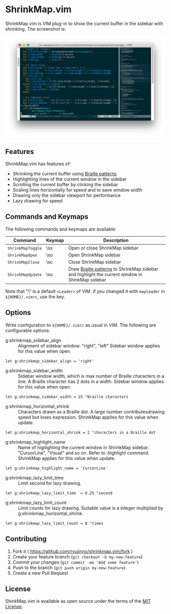 # ShrinkMap.vim

ShrinkMap.vim is VIM plug-in to show the current buffer in the sidebar with shrinking.
The screenshot is:

![Screenshot](https://raw.githubusercontent.com/ryujinno/shrinkmap.vim/master/image/shrinkmap.png)


## Features

ShrinkMap.vim has features of:

* Shrinking the current buffer using [Braille patterns](https://en.wikipedia.org/wiki/Braille_Patterns)
* Highlighting lines of the current window in the sidebar
* Scrolling the current buffer by clicking the sidebar
* Scaling lines horizontally for speed and to save window width
* Drawing only the sidebar viewport for performance
* Lazy drawing for speed


## Commands and Keymaps

The following commands and keymaps are available:

| Command           | Keymap | Description                     |
|-------------------|--------|---------------------------------|
| `ShrinkMapToggle` | \\ss   | Open or close ShrinkMap sidebar |
| `ShrinkMapOpen`   | \\so   | Open ShrinkMap sidebar          |
| `ShrinkMapClose`  | \\sc   | Close ShrinkMap sidebar         |
| `ShrinkMapUpdate` | \\su   | Draw [Braille patterns](https://en.wikipedia.org/wiki/Braille_Patterns) to ShrinkMap sidebar and highlight the current window in ShinkMap sidebar |

Note that "\\" is a default `<Leader>` of VIM.
If you changed it with `mapleader` in `${HOME}/.vimrc`, use the key.


## Options

Write configuration to `${HOME}/.vimrc` as usual in VIM.
The following are configurable options:

<dl>
  <dt>g:shrinkmap_sidebar_align</dt>
  <dd>
      Alignment of sidebar window: "right", "left"
      Sidebar window applies for this value when open.
  </dd>
</dl>

```VimL
let g:shrinkmap_sidebar_align = 'right'
```


<dl>
  <dt>g:shrinkmap_sidebar_width</dt>
  <dd>
      Sidebar window width, which is max number of Braille characters in a line.
      A Braille character has 2 dots in a width.
      Sidebar window applies for this value when open.
  </dd>
</dl>

```VimL
let g:shrinkmap_sidebar_width = 25 "Braille characters
```


<dl>
  <dt>g:shrinkmap_horizontal_shrink</dt>
  <dd>
      Characters drawn as a Braille dot.
      A large number contributesdrawing speed but loses expression.
      ShrinkMap applies for this value when update.
  </dd>
</dl>

```VimL
let g:shrinkmap_horizontal_shrink = 2 "characters in a Braille dot
```


<dl>
  <dt>g:shrinkmap_highlight_name</dt>
  <dd>Name of higilighting the current window in ShrinkMap sidebar.
      "CursorLine", "Visual" and so on. Refer to :highlight command.
      ShrinkMap applies for this value when update.
  </dd>
</dl>

```VimL
let g:shrinkmap_highlight_name = 'CursorLine'
```


<dl>
  <dt>g:shrinkmap_lazy_limit_time</dt>
  <dd>
      Limit second for lazy drawing.
  </dd>
</dl>

```VimL
let g:shrinkmap_lazy_limit_time  = 0.25 "second
```


<dl>
  <dt>g:shrinkmap_lazy_limit_count</dt>
  <dd>
      Limit counts for lazy drawing.
      Suitable value is a integer multiplied by g:shrinkmap_horizontal_shrink.
  </dd>
</dl>

```VimL
let g:shrinkmap_lazy_limit_count = 8 "times
```


## Contributing

1. Fork it ( https://github.com/ryujinno/shrinkmap.vim/fork )
2. Create your feature branch (`git checkout -b my-new-feature`)
3. Commit your changes (`git commit -am 'Add some feature'`)
4. Push to the branch (`git push origin my-new-feature`)
5. Create a new Pull Request


## License

ShinkMap.vim is available as open source under the terms of the [MIT License](http://opensource.org/licenses/MIT).

